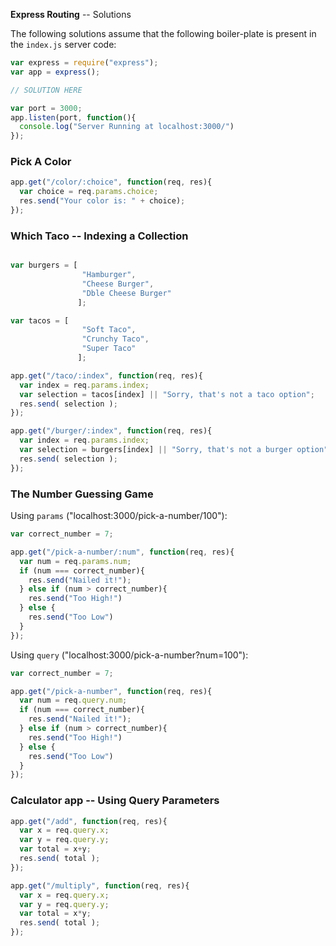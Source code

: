 **Express Routing** -- Solutions

The following solutions assume that the following boiler-plate is present in the `index.js` server code:

``` javascript
var express = require("express");
var app = express();

// SOLUTION HERE

var port = 3000;
app.listen(port, function(){
  console.log("Server Running at localhost:3000/")
});
```

### Pick A Color
``` js
app.get("/color/:choice", function(req, res){
  var choice = req.params.choice;
  res.send("Your color is: " + choice);
});
```

### Which Taco -- Indexing a Collection

``` javascript

var burgers = [
                "Hamburger",
                "Cheese Burger",
                "Dble Cheese Burger"
               ];

var tacos = [
                "Soft Taco",
                "Crunchy Taco",
                "Super Taco"
               ];

app.get("/taco/:index", function(req, res){
  var index = req.params.index;
  var selection = tacos[index] || "Sorry, that's not a taco option";
  res.send( selection );
});

app.get("/burger/:index", function(req, res){
  var index = req.params.index;
  var selection = burgers[index] || "Sorry, that's not a burger option";
  res.send( selection );
});
```

### The Number Guessing Game

Using `params` ("localhost:3000/pick-a-number/100"):
``` javascript
var correct_number = 7;

app.get("/pick-a-number/:num", function(req, res){
  var num = req.params.num;
  if (num === correct_number){
    res.send("Nailed it!");
  } else if (num > correct_number){
    res.send("Too High!")
  } else {
    res.send("Too Low")
  }
});
```

Using `query` ("localhost:3000/pick-a-number?num=100"):

``` javascript
var correct_number = 7;

app.get("/pick-a-number", function(req, res){
  var num = req.query.num;
  if (num === correct_number){
    res.send("Nailed it!");
  } else if (num > correct_number){
    res.send("Too High!")
  } else {
    res.send("Too Low")
  }
});
```

### Calculator app -- Using Query Parameters

``` javascript
app.get("/add", function(req, res){
  var x = req.query.x;
  var y = req.query.y;
  var total = x+y;
  res.send( total );
});

app.get("/multiply", function(req, res){
  var x = req.query.x;
  var y = req.query.y;
  var total = x*y;
  res.send( total );
});
```
